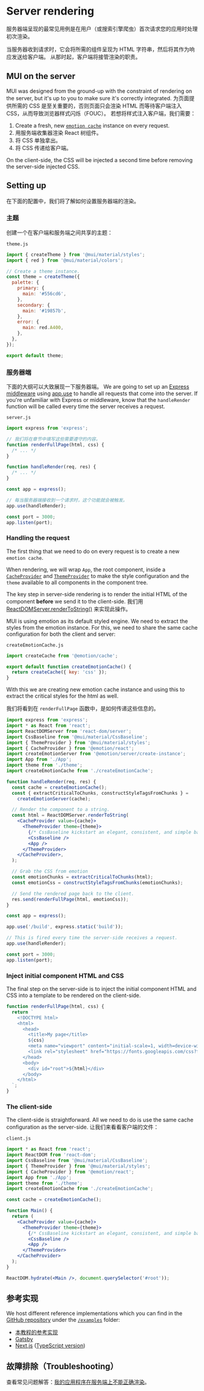 # Server rendering

<p class="description">服务器端呈现的最常见用例是在用户（或搜索引擎爬虫）首次请求您的应用时处理初次渲染。</p>

当服务器收到请求时，它会将所需的组件呈现为 HTML 字符串，然后将其作为响应发送给客户端。 从那时起，客户端将接管渲染的职责。

## MUI on the server

MUI was designed from the ground-up with the constraint of rendering on the server, but it's up to you to make sure it's correctly integrated. 为页面提供所需的 CSS 是至关重要的，否则页面只会渲染 HTML 而等待客户端注入 CSS，从而导致浏览器样式闪烁（FOUC）。 若想将样式注入客户端，我们需要：

1. Create a fresh, new [`emotion cache`](https://emotion.sh/docs/@emotion/cache) instance on every request.
2. 用服务端收集器渲染 React 树组件。
3. 将 CSS 单独拿出。
4. 将 CSS 传递给客户端。

On the client-side, the CSS will be injected a second time before removing the server-side injected CSS.

## Setting up

在下面的配置中，我们将了解如何设置服务器端的渲染。

### 主题

创建一个在客户端和服务端之间共享的主题：

`theme.js`

```js
import { createTheme } from '@mui/material/styles';
import { red } from '@mui/material/colors';

// Create a theme instance.
const theme = createTheme({
  palette: {
    primary: {
      main: '#556cd6',
    },
    secondary: {
      main: '#19857b',
    },
    error: {
      main: red.A400,
    },
  },
});

export default theme;
```

### 服务器端

下面的大纲可以大致展现一下服务器端。 We are going to set up an [Express middleware](https://expressjs.com/en/guide/using-middleware.html) using [app.use](https://expressjs.com/en/api.html) to handle all requests that come into the server. If you're unfamiliar with Express or middleware, know that the `handleRender` function will be called every time the server receives a request.

`server.js`

```js
import express from 'express';

// 我们将在章节中填写这些需要遵守的内容。
function renderFullPage(html, css) {
  /* ... */
}

function handleRender(req, res) {
  /* ... */
}

const app = express();

// 每当服务器端接收到一个请求时，这个功能就会被触发。
app.use(handleRender);

const port = 3000;
app.listen(port);
```

### Handling the request

The first thing that we need to do on every request is to create a new `emotion cache`.

When rendering, we will wrap `App`, the root component, inside a [`CacheProvider`](https://emotion.sh/docs/cache-provider) and [`ThemeProvider`](/styles/api/#themeprovider) to make the style configuration and the `theme` available to all components in the component tree.

The key step in server-side rendering is to render the initial HTML of the component **before** we send it to the client-side. 我们用 [ReactDOMServer.renderToString()](https://reactjs.org/docs/react-dom-server.html) 来实现此操作。

MUI is using emotion as its default styled engine. We need to extract the styles from the emotion instance. For this, we need to share the same cache configuration for both the client and server:

`createEmotionCache.js`

```js
import createCache from '@emotion/cache';

export default function createEmotionCache() {
  return createCache({ key: 'css' });
}
```

With this we are creating new emotion cache instance and using this to extract the critical styles for the html as well.

我们将看到在 `renderFullPage` 函数中，是如何传递这些信息的。

```jsx
import express from 'express';
import * as React from 'react';
import ReactDOMServer from 'react-dom/server';
import CssBaseline from '@mui/material/CssBaseline';
import { ThemeProvider } from '@mui/material/styles';
import { CacheProvider } from '@emotion/react';
import createEmotionServer from '@emotion/server/create-instance';
import App from './App';
import theme from './theme';
import createEmotionCache from './createEmotionCache';

function handleRender(req, res) {
  const cache = createEmotionCache();
  const { extractCriticalToChunks, constructStyleTagsFromChunks } =
    createEmotionServer(cache);

  // Render the component to a string.
  const html = ReactDOMServer.renderToString(
    <CacheProvider value={cache}>
      <ThemeProvider theme={theme}>
        {/* CssBaseline kickstart an elegant, consistent, and simple baseline to build upon. */}
        <CssBaseline />
        <App />
      </ThemeProvider>
    </CacheProvider>,
  );

  // Grab the CSS from emotion
  const emotionChunks = extractCriticalToChunks(html);
  const emotionCss = constructStyleTagsFromChunks(emotionChunks);

  // Send the rendered page back to the client.
  res.send(renderFullPage(html, emotionCss));
}

const app = express();

app.use('/build', express.static('build'));

// This is fired every time the server-side receives a request.
app.use(handleRender);

const port = 3000;
app.listen(port);
```

### Inject initial component HTML and CSS

The final step on the server-side is to inject the initial component HTML and CSS into a template to be rendered on the client-side.

```js
function renderFullPage(html, css) {
  return `
    <!DOCTYPE html>
    <html>
      <head>
        <title>My page</title>
        ${css}
        <meta name="viewport" content="initial-scale=1, width=device-width" />
        <link rel="stylesheet" href="https://fonts.googleapis.com/css?family=Roboto:300,400,500,700&display=swap" />
      </head>
      <body>
        <div id="root">${html}</div>
      </body>
    </html>
  `;
}
```

### The client-side

The client-side is straightforward. All we need to do is use the same cache configuration as the server-side. 让我们来看看客户端的文件：

`client.js`

```jsx
import * as React from 'react';
import ReactDOM from 'react-dom';
import CssBaseline from '@mui/material/CssBaseline';
import { ThemeProvider } from '@mui/material/styles';
import { CacheProvider } from '@emotion/react';
import App from './App';
import theme from './theme';
import createEmotionCache from './createEmotionCache';

const cache = createEmotionCache();

function Main() {
  return (
    <CacheProvider value={cache}>
      <ThemeProvider theme={theme}>
        {/* CssBaseline kickstart an elegant, consistent, and simple baseline to build upon. */}
        <CssBaseline />
        <App />
      </ThemeProvider>
    </CacheProvider>
  );
}

ReactDOM.hydrate(<Main />, document.querySelector('#root'));
```

## 参考实现

We host different reference implementations which you can find in the [GitHub repository](https://github.com/mui-org/material-ui) under the [`/examples`](https://github.com/mui-org/material-ui/tree/HEAD/examples) folder:

- [本教程的参考实现](https://github.com/mui-org/material-ui/tree/HEAD/examples/ssr)
- [Gatsby](https://github.com/mui-org/material-ui/tree/HEAD/examples/gatsby)
- [Next.js](https://github.com/mui-org/material-ui/tree/HEAD/examples/nextjs) ([TypeScript version](https://github.com/mui-org/material-ui/tree/HEAD/examples/nextjs-with-typescript))

## 故障排除（Troubleshooting）

查看常见问题解答：[我的应用程序在服务端上不能正确渲染](/material/getting-started/faq/#my-app-doesnt-render-correctly-on-the-server)。
